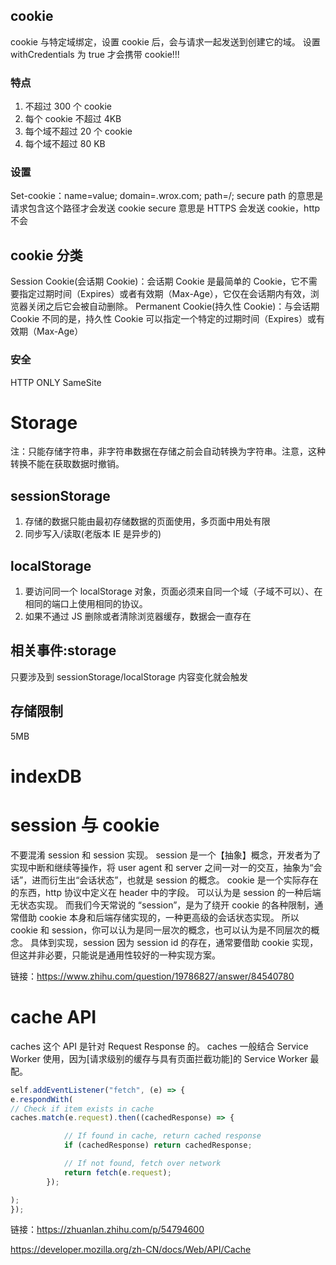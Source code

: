<!-- @format -->

## cookie

cookie 与特定域绑定，设置 cookie 后，会与请求一起发送到创建它的域。
设置 withCredentials 为 true 才会携带 cookie!!!

### 特点

1. 不超过 300 个 cookie
2. 每个 cookie 不超过 4KB
3. 每个域不超过 20 个 cookie
4. 每个域不超过 80 KB

### 设置

Set-cookie：name=value; domain=.wrox.com; path=/; secure
path 的意思是请求包含这个路径才会发送 cookie
secure 意思是 HTTPS 会发送 cookie，http 不会

## cookie 分类

Session Cookie(会话期 Cookie)：会话期 Cookie 是最简单的 Cookie，它不需要指定过期时间（Expires）或者有效期（Max-Age），它仅在会话期内有效，浏览器关闭之后它会被自动删除。
Permanent Cookie(持久性 Cookie)：与会话期 Cookie 不同的是，持久性 Cookie 可以指定一个特定的过期时间（Expires）或有效期（Max-Age）

### 安全

HTTP ONLY
SameSite

# Storage

注：只能存储字符串，非字符串数据在存储之前会自动转换为字符串。注意，这种转换不能在获取数据时撤销。

## sessionStorage

1. 存储的数据只能由最初存储数据的页面使用，多页面中用处有限
2. 同步写入/读取(老版本 IE 是异步的)

## localStorage

1. 要访问同一个 localStorage 对象，页面必须来自同一个域（子域不可以）、在相同的端口上使用相同的协议。
2. 如果不通过 JS 删除或者清除浏览器缓存，数据会一直存在

## 相关事件:storage

只要涉及到 sessionStorage/localStorage 内容变化就会触发

## 存储限制

5MB

# indexDB

# session 与 cookie

不要混淆 session 和 session 实现。
session 是一个【抽象】概念，开发者为了实现中断和继续等操作，将 user agent 和 server 之间一对一的交互，抽象为“会话”，进而衍生出“会话状态”，也就是 session 的概念。
cookie 是一个实际存在的东西，http 协议中定义在 header 中的字段。
可以认为是 session 的一种后端无状态实现。
而我们今天常说的 “session”，是为了绕开 cookie 的各种限制，通常借助 cookie 本身和后端存储实现的，一种更高级的会话状态实现。
所以 cookie 和 session，你可以认为是同一层次的概念，也可以认为是不同层次的概念。
具体到实现，session 因为 session id 的存在，通常要借助 cookie 实现，但这并非必要，只能说是通用性较好的一种实现方案。

链接：https://www.zhihu.com/question/19786827/answer/84540780

# cache API

caches 这个 API 是针对 Request Response 的。
caches 一般结合 Service Worker 使用，因为[请求级别的缓存与具有页面拦截功能]的 Service Worker 最配。

```javascript
self.addEventListener("fetch", (e) => {
e.respondWith(
// Check if item exists in cache
caches.match(e.request).then((cachedResponse) => {

            // If found in cache, return cached response
            if (cachedResponse) return cachedResponse;

            // If not found, fetch over network
            return fetch(e.request);
        });

);
});
```

链接：https://zhuanlan.zhihu.com/p/54794600

https://developer.mozilla.org/zh-CN/docs/Web/API/Cache
